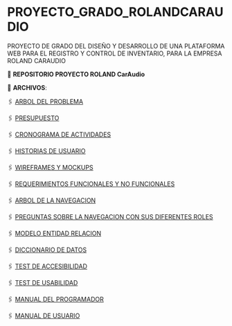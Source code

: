 # PROYECTO_GRADO_ROLANDCARAUDIO
PROYECTO DE GRADO DEL DISEÑO Y DESARROLLO DE UNA PLATAFORMA WEB PARA EL REGISTRO Y CONTROL DE INVENTARIO, PARA LA EMPRESA ROLAND CARAUDIO

:file_folder: **REPOSITORIO PROYECTO ROLAND CarAudio**

:paperclip: **ARCHIVOS**:

🖇️ [ARBOL DEL PROBLEMA](ARBOL_DEL_PROBLEMA_PGRCA.pdf)

🖇️ [PRESUPUESTO](PRESUPUESTO_PGRCA.pdf)

🖇️ [CRONOGRAMA DE ACTIVIDADES](CRONOGRAMA_DE_ACTIVIDADES_PGRCA.pdf)

🖇️ [HISTORIAS DE USUARIO]()

🖇️ [WIREFRAMES Y MOCKUPS]()

🖇️ [REQUERIMIENTOS FUNCIONALES Y NO FUNCIONALES]()

🖇️ [ARBOL DE LA NAVEGACION]()

🖇️ [PREGUNTAS SOBRE LA NAVEGACION CON SUS DIFERENTES ROLES]()

🖇️ [MODELO ENTIDAD RELACION]()

🖇️ [DICCIONARIO DE DATOS]()

🖇️ [TEST DE ACCESIBILIDAD]()

🖇️ [TEST DE USABILIDAD]()

🖇️ [MANUAL DEL PROGRAMADOR]()

🖇️ [MANUAL DE USUARIO]()
